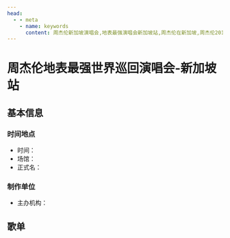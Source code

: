 ```yaml
---
head:
  - - meta
    - name: keywords
      content: 周杰伦新加坡演唱会,地表最强演唱会新加坡站,周杰伦在新加坡,周杰伦2016新加坡演唱会
---
```


# 周杰伦地表最强世界巡回演唱会-新加坡站

## 基本信息

### 时间地点
- 时间：
- 场馆：
- 正式名：

### 制作单位
- 主办机构：

## 歌单
